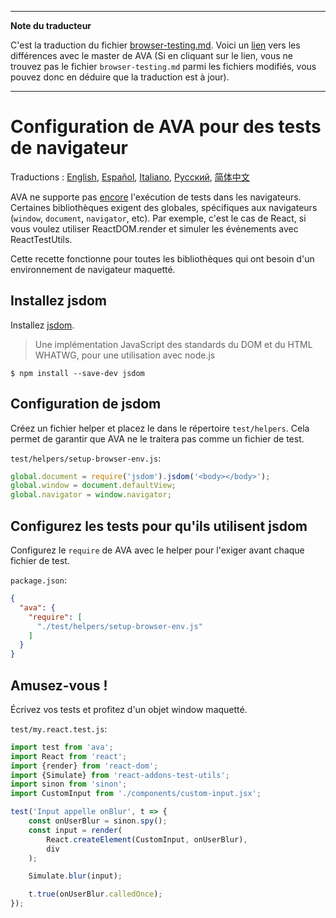___
**Note du traducteur**

C'est la traduction du fichier [browser-testing.md](https://github.com/avajs/ava/blob/master/docs/recipes/browser-testing.md). Voici un [lien](https://github.com/avajs/ava/compare/66a15384305c2773339843323df3a592544dd8c3...master#diff-9d3d394077fa7f97cbbb0fefc098ac60) vers les différences avec le master de AVA (Si en cliquant sur le lien, vous ne trouvez pas le fichier `browser-testing.md` parmi les fichiers modifiés, vous pouvez donc en déduire que la traduction est à jour).
___
# Configuration de AVA pour des tests de navigateur

 Traductions : [English](https://github.com/avajs/ava/blob/master/docs/recipes/browser-testing.md), [Español](https://github.com/avajs/ava-docs/blob/master/es_ES/docs/recipes/browser-testing.md), [Italiano](https://github.com/avajs/ava-docs/blob/master/it_IT/docs/recipes/browser-testing.md), [Русский](https://github.com/avajs/ava-docs/blob/master/ru_RU/docs/recipes/browser-testing.md), [简体中文](https://github.com/avajs/ava-docs/blob/master/zh_CN/docs/recipes/browser-testing.md)

AVA ne supporte pas [encore](https://github.com/avajs/ava/issues/24) l'exécution de tests dans les navigateurs. Certaines bibliothèques exigent des globales, spécifiques aux navigateurs (`window`, `document`, `navigator`, etc).
Par exemple, c'est le cas de React, si vous voulez utiliser ReactDOM.render et simuler les événements avec ReactTestUtils.

Cette recette fonctionne pour toutes les bibliothèques qui ont besoin d'un environnement de navigateur maquetté.

## Installez jsdom

Installez [jsdom](https://github.com/tmpvar/jsdom).

> Une implémentation JavaScript des standards du DOM et du HTML WHATWG, pour une utilisation avec node.js

```
$ npm install --save-dev jsdom
```

## Configuration de jsdom

Créez un fichier helper et placez le dans le répertoire `test/helpers`. Cela permet de garantir que AVA ne le traitera pas comme un fichier de test.

`test/helpers/setup-browser-env.js`:

```js
global.document = require('jsdom').jsdom('<body></body>');
global.window = document.defaultView;
global.navigator = window.navigator;
```

## Configurez les tests pour qu'ils utilisent jsdom

Configurez le `require` de AVA avec le helper pour l'exiger avant chaque fichier de test.

`package.json`:

```json
{
  "ava": {
    "require": [
      "./test/helpers/setup-browser-env.js"
    ]
  }
}
```

## Amusez-vous !

Écrivez vos tests et profitez d'un objet window maquetté.

`test/my.react.test.js`:

```js
import test from 'ava';
import React from 'react';
import {render} from 'react-dom';
import {Simulate} from 'react-addons-test-utils';
import sinon from 'sinon';
import CustomInput from './components/custom-input.jsx';

test('Input appelle onBlur', t => {
	const onUserBlur = sinon.spy();
	const input = render(
		React.createElement(CustomInput, onUserBlur),
		div
	);

	Simulate.blur(input);

	t.true(onUserBlur.calledOnce);
});
```
